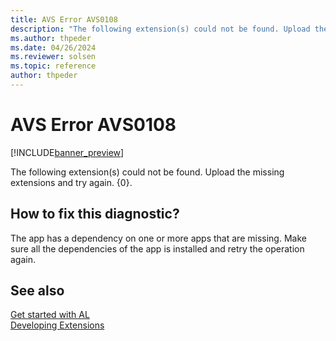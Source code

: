 ```yaml
---
title: AVS Error AVS0108
description: "The following extension(s) could not be found. Upload the missing extensions and try again. {0}."
ms.author: thpeder
ms.date: 04/26/2024
ms.reviewer: solsen
ms.topic: reference
author: thpeder
---
```


# AVS Error AVS0108

[!INCLUDE[banner_preview](../includes/banner_preview.md)]

The following extension(s) could not be found. Upload the missing extensions and try again. {0}.

## How to fix this diagnostic?

The app has a dependency on one or more apps that are missing. Make sure all the dependencies of the app is installed and retry the operation again.

## See also

[Get started with AL](../devenv-get-started.md)  
[Developing Extensions](../devenv-dev-overview.md)  